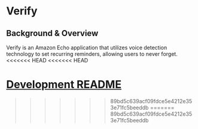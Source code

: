 # Verify

## Background & Overview

Verify is an Amazon Echo application that utilizes voice detection technology to set recurring reminders, allowing users to never forget.   
<<<<<<< HEAD
<<<<<<< HEAD

[Development README](./docs/README.md)
=======
>>>>>>> 89bd5c639acf09fdce5e4212e353e71fc5beeddb
=======
>>>>>>> 89bd5c639acf09fdce5e4212e353e71fc5beeddb
